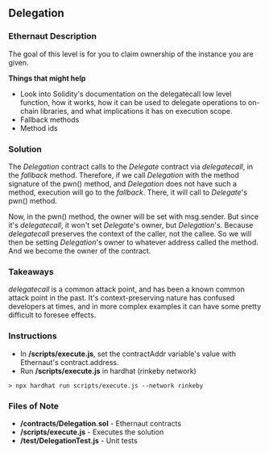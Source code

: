 ## Delegation

### Ethernaut Description
The goal of this level is for you to claim ownership of the instance you are given.

**Things that might help**
- Look into Solidity's documentation on the delegatecall low level function, how it works, how it can be used to delegate operations to on-chain libraries, and what implications it has on execution scope.
- Fallback methods
- Method ids
  
### Solution
The _Delegation_ contract calls to the _Delegate_ contract via _delegatecall_, in the _fallback_ method. Therefore, if we call _Delegation_ with the method signature of the pwn() method, and _Delegation_ does not have such a method, execution will go to the _fallback_. There, it will call to _Delegate_'s pwn() method. 

Now, in the pwn() method, the owner will be set with msg.sender. But since it's _delegatecall_, it won't set _Delegate_'s owner, but _Delegation_'s. Because _delegatecall_ preserves the context of the caller, not the callee. So we will then be setting _Delegation_'s owner to whatever address called the method. And we become the owner of the contract. 

### Takeaways
_delegatecall_ is a common attack point, and has been a known common attack point in the past. It's context-preserving nature has confused developers at times, and in more complex examples it can have some pretty difficult to foresee effects. 

### Instructions
- In **/scripts/execute.js**, set the contractAddr variable's value with Ethernaut's contract.address. 
- Run **/scripts/execute.js** in hardhat (rinkeby network)

`> npx hardhat run scripts/execute.js --network rinkeby`

### Files of Note
- **/contracts/Delegation.sol** - Ethernaut contracts 
- **/scripts/execute.js** - Executes the solution 
- **/test/DelegationTest.js** - Unit tests 